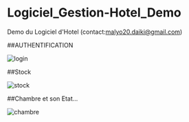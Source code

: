 # Logiciel_Gestion-Hotel_Demo
Demo du Logiciel d'Hotel (contact:malyo20.daiki@gmail.com)

##AUTHENTIFICATION

![login](https://user-images.githubusercontent.com/46899623/53287488-27390a00-377d-11e9-9243-384631db80aa.PNG)

##Stock

![stock](https://user-images.githubusercontent.com/46899623/53287535-db3a9500-377d-11e9-8254-f6c8ba00b762.PNG)

##Chambre et son Etat...

![chambre](https://user-images.githubusercontent.com/46899623/53288159-7c791980-3785-11e9-8007-69ac6cc53996.PNG)


